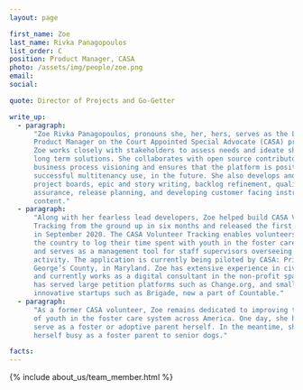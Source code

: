 ```yaml
---
layout: page

first_name: Zoe
last_name: Rivka Panagopoulos
list_order: C
position: Product Manager, CASA
photo: /assets/img/people/zoe.png
email:
social:

quote: Director of Projects and Go-Getter

write_up:
  - paragraph:
      "Zoe Rivka Panagopoulos, pronouns she, her, hers, serves as the Lead
      Product Manager on the Court Appointed Special Advocate (CASA) project.
      Zoe works closely with stakeholders to assess needs and ideate short and
      long term solutions. She collaborates with open source contributors on
      business process visioning and ensures that the platform is positioned for
      successful multitenancy use, in the future. She also develops and manages
      project boards, epic and story writing, backlog refinement, quality
      assurance, release planning, and developing customer facing instructional
      content."
  - paragraph:
      "Along with her fearless lead developers, Zoe helped build CASA Volunteer
      Tracking from the ground up in six months and released the first version
      in September 2020. The CASA Volunteer Tracking enables volunteers across
      the country to log their time spent with youth in the foster care system,
      and serves as a management tool for staff supervisors overseeing volunteer
      activity. The application is currently being piloted by CASA: Prince
      George’s County, in Maryland. Zoe has extensive experience in civic tech,
      and currently works as a digital consultant in the non-profit space. She
      has served large petition platforms such as Change.org, and small,
      innovative startups such as Brigade, now a part of Countable."
  - paragraph:
      "As a former CASA volunteer, Zoe remains dedicated to improving the lives
      of youth in the foster care system across America. One day, she hopes to
      serve as a foster or adoptive parent herself. In the meantime, she keeps
      herself busy as a foster parent to senior dogs."

facts:
---
```


{% include about_us/team_member.html %}
